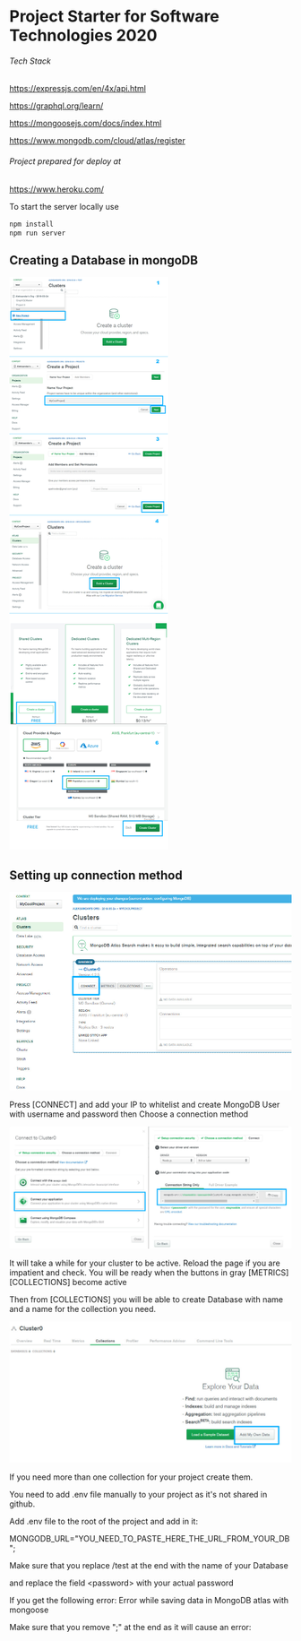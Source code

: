 # Project Starter for Software Technologies 2020


###### Tech Stack

https://expressjs.com/en/4x/api.html

https://graphql.org/learn/

https://mongoosejs.com/docs/index.html

https://www.mongodb.com/cloud/atlas/register

###### Project prepared for deploy at 

https://www.heroku.com/


To start the server locally use
```
npm install
npm run server
```

## Creating a Database in mongoDB

![Creating a cluster](https://raw.githubusercontent.com/AlexanderPPetrov/st-js-be-2020/master/docs/creating_cluster.jpg
)

## Setting up connection method

![Creating a cluster](https://raw.githubusercontent.com/AlexanderPPetrov/st-js-be-2020/master/docs/connect.jpg)

Press [CONNECT] and add your IP to whitelist and create MongoDB User with username and password then Choose a connection method

![Creating a connection](https://raw.githubusercontent.com/AlexanderPPetrov/st-js-be-2020/master/docs/atlas.jpg
)

It will take a while for your cluster to be active. Reload the page if you are impatient and check.
You will be ready when the buttons in gray [METRICS] [COLLECTIONS] become active

Then from [COLLECTIONS] you will be able to create Database with name and a name for the collection you need.

![Creating a database](https://raw.githubusercontent.com/AlexanderPPetrov/st-js-be-2020/master/docs/create_db.jpg
)

If you need more than one collection for your project create them.


You need to add .env file manually to your project as it's not shared in github.

Add .env file to the root of the project and add in it:

MONGODB_URL="YOU_NEED_TO_PASTE_HERE_THE_URL_FROM_YOUR_DB";

Make sure that you replace \/test at the end with the name of your Database

and replace the field \<password\> with your actual password

If you get the following error: Error while saving data in MongoDB atlas with mongoose

Make sure that you remove ";" at the end as it will cause an error:

